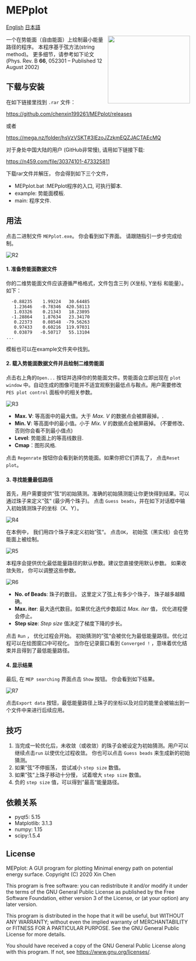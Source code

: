 

# MEPplot
 [English](README_CN.md)  [日本語](README_JP.md)

<a href="https://explosion.ai"><img src=".\ui\Logo.png"  width="225" height="185" align="right" /></a>

一个在势能面（自由能面）上绘制最小能量路径的程序。 本程序基于弦方法(string method)。 更多细节，请参考如下论文 (Phys. Rev. B **66**, 052301 – Published 12 August 2002) 





## 下载与安装

在如下链接里找到 `.rar` 文件：

https://github.com/chenxin199261/MEPplot/releases

或者

https://mega.nz/folder/hsVzVSKT#3IEzoJZzkmEQZJACTAEcMQ

对于身处中国大陆的用户 (GitHub非常慢), 请用如下链接下载:

https://n459.com/file/30374101-473325811

下载rar文件并解压， 你会得到如下三个文件，

* MEPplot.bat :MEPplot程序的入口, 可执行脚本.
* example: 势能面模板.
* main: 程序文件.

## 用法

点击二进制文件 `MEPplot.exe`。 你会看到如下界面。 请跟随指引一步步完成绘制。

<img src=".\Readme-figures\R2.png" alt="R2"  />

#### 1. 准备势能面数据文件

你的二维势能面文件应该遵循严格格式，文件包含三列  (X坐标, Y坐标 和能量）。如下：

```
  -0.88235    1.99224   30.64485
   1.23646   -0.78346  420.58113
   1.03326    0.21343   18.23895
  -1.28864    1.87634   23.34170
   0.22373    0.08548  -79.56263
   0.97433    0.60216  119.97031
   0.03879   -0.50717   55.13104
...
```

模板也可以在example文件夹中找到。 



#### 2. 载入势能面数据文件并且绘制二维势能面

点击右上角的`Open...` 按钮并选择你的势能面文件。势能面会立即出现在 `plot window` 中。自动生成的图像可能并不适宜观察到最低点与鞍点。用户需要修改 `PES plot control` 面板中的相关参数。

<img src=".\Readme-figures\R3.png" alt="R3"  />

* **Max. V**: 等高面中的最大值。大于 *Max. V* 的数据点会被屏蔽掉。. 
* **Min. V**: 等高面中的最小值。小于 *Mix. V* 的数据点会被屏蔽掉。 (不要修改、否则你会看不到最小值点)
* **Level**: 势能面上的等高线数目. 
* **Cmap**：图形风格.

点击 `Regenrate` 按钮你会看到新的势能面。如果你把它们弄乱了， 点击`Reset plot`。



#### 3. 寻找能量最低路径

首先，用户需要提供”弦“的初始猜测。准确的初始猜测能让你更快得到结果。可以通过珠子来定义”弦“ (最少两个珠子)。 点击 `Guess beads`，并在如下对话框中输入初始猜测珠子的坐标（X、Y）。



<img src=".\Readme-figures\R4.png" alt="R4"  />

在本例中， 我们用四个珠子来定义初始”弦“。 点击`OK`， 初始弦（黑实线）会在势能面上被绘制。 

<img src=".\Readme-figures\R5.png" alt="R5"  />

本程序会提供优化最低能量路径的默认参数。建议您直接使用默认参数。 如果收敛失败， 你可以调整这些参数。

<img src=".\Readme-figures\R6.png" alt="R6"  />

* **No. of Beads**: 珠子的数目。 这里定义了弦上有多少个珠子， 珠子越多越精确。
* **Max. iter**: 最大迭代数目。如果优化迭代步数超过 *Max. iter* 值， 优化进程便会停止。 
* **Step size**:  *Step size* 值决定了梯度下降的步长。  



点击 `Run` ， 优化过程会开始。 初始猜测的”弦“会被优化为最低能量路径。优化过程可以在绘图窗口中可视化。 当你在记录窗口看到  `Converged !` ，意味着优化结束并且得到了最低能量路径。 



#### 4. 显示结果

最后, 在 `MEP searching` 界面点击 `Show` 按钮。 你会看到如下结果。

 <img src=".\Readme-figures\R7.png" alt="R7"  />

点击`Export data` 按钮，最低能量路径上珠子的坐标以及对应的能里会被输出到一个文件中来进行后续应用。





## 技巧

1. 当完成一轮优化后，未收敛（或收敛）的珠子会被设定为初始猜测。用户可以继续点击`run` 以使优化过程收敛。 你也可以点击 `Guess beads` 来生成新的初始猜测。
2. 如果”弦“不停振荡， 尝试减小 `step size` 数值。
3. 如果”弦“上珠子移动十分慢， 试着增大 `step size` 数值。
4. 负的 `step size` 值，可以得到”最高“能量路径。



## 依赖关系

* pyqt5: 5.15
* Matplotlib: 3.1.3
* numpy: 1.15
* scipy:1.5.4



## License

MEPplot: A GUI program for plotting Minimal energy path on potential energy surface. 
Copyright (C)  2020 Xin Chen

This program is free software: you can redistribute it and/or modify it under the terms of the GNU General Public License as published by the Free Software Foundation, either version 3 of the License, or (at your option) any later version.

This program is distributed in the hope that it will be useful, but WITHOUT ANY WARRANTY; without even the implied warranty of MERCHANTABILITY or FITNESS FOR A PARTICULAR PURPOSE.  See the GNU General Public License for more details.

You should have received a copy of the GNU General Public License along with this program. If not, see <https://www.gnu.org/licenses/>.